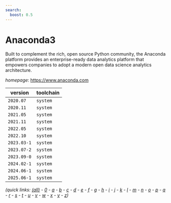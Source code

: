 ```yaml
---
search:
  boost: 0.5
---
```

# Anaconda3

Built to complement the rich, open source Python community, the Anaconda platform provides an enterprise-ready data analytics platform that empowers companies to adopt a modern open data science analytics architecture.

*homepage*: <https://www.anaconda.com>

version | toolchain
--------|----------
``2020.07`` | ``system``
``2020.11`` | ``system``
``2021.05`` | ``system``
``2021.11`` | ``system``
``2022.05`` | ``system``
``2022.10`` | ``system``
``2023.03-1`` | ``system``
``2023.07-2`` | ``system``
``2023.09-0`` | ``system``
``2024.02-1`` | ``system``
``2024.06-1`` | ``system``
``2025.06-1`` | ``system``


*(quick links: [(all)](../index.md) - [0](../0/index.md) - [a](../a/index.md) - [b](../b/index.md) - [c](../c/index.md) - [d](../d/index.md) - [e](../e/index.md) - [f](../f/index.md) - [g](../g/index.md) - [h](../h/index.md) - [i](../i/index.md) - [j](../j/index.md) - [k](../k/index.md) - [l](../l/index.md) - [m](../m/index.md) - [n](../n/index.md) - [o](../o/index.md) - [p](../p/index.md) - [q](../q/index.md) - [r](../r/index.md) - [s](../s/index.md) - [t](../t/index.md) - [u](../u/index.md) - [v](../v/index.md) - [w](../w/index.md) - [x](../x/index.md) - [y](../y/index.md) - [z](../z/index.md))*

